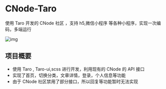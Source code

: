 # CNode-Taro

使用 Taro 开发的 CNode 社区 ，支持 h5,微信小程序 等各种小程序，实现一次编码，多端运行

![img](https://ws2.sinaimg.cn/large/006tKfTcly1g1agvopvyqj30u00va7wh.jpg)

## 项目概要

- 使用 Taro , Taro-ui,scss 进行开发，利用现有的 CNode 的 API 接口
- 实现了首页，切换分类，文章详情，登录，个人信息等功能
- 由于 CNode 社区禁用了部分接口，所以回复等功能暂时无法实现
